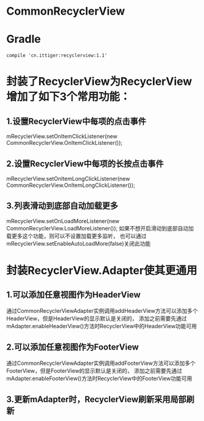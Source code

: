 # CommonRecyclerView

# Gradle
`compile 'cn.ittiger:recyclerview:1.1'`

# 封装了RecyclerView为RecyclerView增加了如下3个常用功能：

## 1.设置RecyclerView中每项的点击事件
mRecyclerView.setOnItemClickListener(new CommonRecyclerView.OnItemClickListener());

## 2.设置RecyclerView中每项的长按点击事件
mRecyclerView.setOnItemLongClickListener(new CommonRecyclerView.OnItemLongClickListener());

## 3.列表滑动到底部自动加载更多
mRecyclerView.setOnLoadMoreListener(new CommonRecyclerView.LoadMoreListener());
如果不想开启滑动到底部自动加载更多这个功能，则可以不设置加载更多监听，
也可以通过mRecyclerView.setEnableAutoLoadMore(false)关闭此功能

# 封装RecyclerView.Adapter使其更通用

## 1.可以添加任意视图作为HeaderView
通过CommonRecyclerViewAdapter实例调用addHeaderView方法可以添加多个HeaderView，但是HeaderView的显示默认是关闭的，
添加之前需要先通过mAdapter.enableHeaderView()方法时RecyclerView中的HeaderView功能可用

## 2.可以添加任意视图作为FooterView
通过CommonRecyclerViewAdapter实例调用addFooterView方法可以添加多个FooterView，但是FooterView的显示默认是关闭的，
添加之前需要先通过mAdapter.enableFooterView()方法时RecyclerView中的FooterView功能可用

## 3.更新mAdapter时，RecyclerView刷新采用局部刷新
